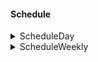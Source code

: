 #### Schedule

<details>
  <summary>ScheduleDay</summary>

El componente ScheduleDay es un componente que permite al usuario agregar y eliminar rangos de tiempo en un día específico. El componente utiliza el componente InputDateRange para mostrar los campos de entrada de hora de inicio y hora final para cada rango de tiempo. También incluye un botón "Add Time Range" que permite al usuario agregar nuevos rangos de tiempo.

```tsx
import {
    ScheduleDay,
    ScheduleDayProps,
} from "fenextjs-component/cjs/Schedule/Day";

const [schedule, setSchedule] = useState([]);

const handleScheduleChange = (newSchedule) => {
    setSchedule(newSchedule);
};
<ScheduleDay
    value={schedule}
    onChange={handleScheduleChange}
    propsStart={{ label: "Start Time", placeholder: "Start Time" }}
    propsEnd={{ label: "End Time", placeholder: "End Time" }}
    ButtonProps={{ children: "Add Time Range" }}
/>;
```

</details>

<details>
  <summary>ScheduleWeekly</summary>

El componente ScheduleWeekly es un componente que permite al usuario definir un horario semanal para cada día de la semana. El componente utiliza el componente ScheduleDay para permitir al usuario agregar y eliminar rangos de tiempo para cada día.

```tsx
import {
    ScheduleWeekly,
    ScheduleWeeklyProps,
} from "fenextjs-component/cjs/Schedule/Weekly";

const [schedule, setSchedule] = useState({});

const handleScheduleChange = (newSchedule) => {
    setSchedule(newSchedule);
};

<ScheduleWeekly
    title="My Weekly Schedule"
    value={schedule}
    onChange={handleScheduleChange}
/>;
```

</details>
